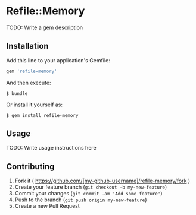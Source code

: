 # Refile::Memory

TODO: Write a gem description

## Installation

Add this line to your application's Gemfile:

```ruby
gem 'refile-memory'
```

And then execute:

    $ bundle

Or install it yourself as:

    $ gem install refile-memory

## Usage

TODO: Write usage instructions here

## Contributing

1. Fork it ( https://github.com/[my-github-username]/refile-memory/fork )
2. Create your feature branch (`git checkout -b my-new-feature`)
3. Commit your changes (`git commit -am 'Add some feature'`)
4. Push to the branch (`git push origin my-new-feature`)
5. Create a new Pull Request
